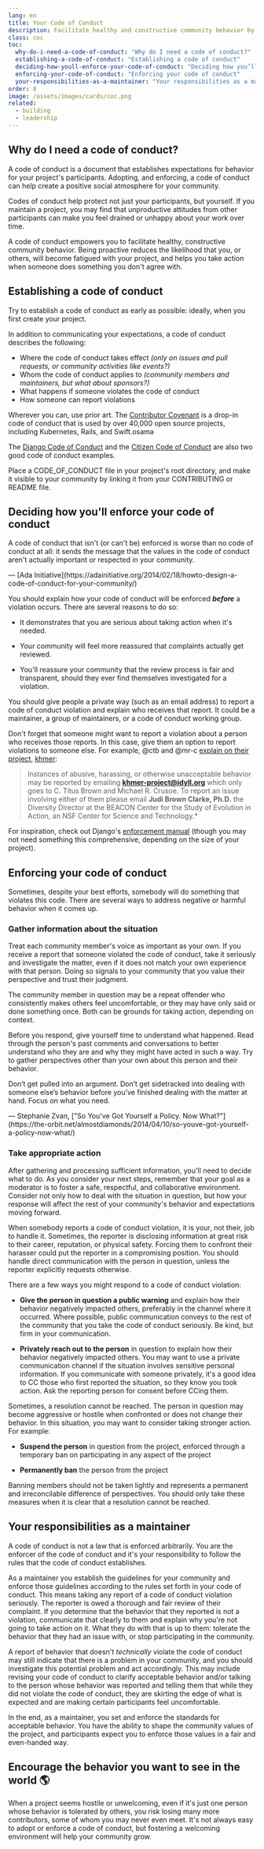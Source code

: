```yaml
---
lang: en
title: Your Code of Conduct
description: Facilitate healthy and constructive community behavior by adopting and enforcing a code of conduct.
class: coc
toc:
  why-do-i-need-a-code-of-conduct: "Why do I need a code of conduct?"
  establishing-a-code-of-conduct: "Establishing a code of conduct"
  deciding-how-youll-enforce-your-code-of-conduct: "Deciding how you’ll enforce your code of conduct"
  enforcing-your-code-of-conduct: "Enforcing your code of conduct"
  your-responsibilities-as-a-maintainer: "Your responsibilities as a maintainer"
order: 8
image: /assets/images/cards/coc.png
related:
  - building
  - leadership
---
```


## Why do I need a code of conduct?

A code of conduct is a document that establishes expectations for behavior for your project's participants. Adopting, and enforcing, a code of conduct can help create a positive social atmosphere for your community.

Codes of conduct help protect not just your participants, but yourself. If you maintain a project, you may find that unproductive attitudes from other participants can make you feel drained or unhappy about your work over time.

A code of conduct empowers you to facilitate healthy, constructive community behavior. Being proactive reduces the likelihood that you, or others, will become fatigued with your project, and helps you take action when someone does something you don't agree with.

## Establishing a code of conduct

Try to establish a code of conduct as early as possible: ideally, when you first create your project.

In addition to communicating your expectations, a code of conduct describes the following:

* Where the code of conduct takes effect _(only on issues and pull requests, or community activities like events?)_
* Whom the code of conduct applies to _(community members and maintainers, but what about sponsors?)_
* What happens if someone violates the code of conduct
* How someone can report violations

Wherever you can, use prior art. The [Contributor Covenant](https://contributor-covenant.org/) is a drop-in code of conduct that is used by over 40,000 open source projects, including Kubernetes, Rails, and Swift.osama

The [Django Code of Conduct](https://www.djangoproject.com/conduct/) and the [Citizen Code of Conduct](http://citizencodeofconduct.org/) are also two good code of conduct examples.

Place a CODE_OF_CONDUCT file in your project's root directory, and make it visible to your community by linking it from your CONTRIBUTING or README file.

## Deciding how you'll enforce your code of conduct

<aside markdown="1" class="pquote">
  A code of conduct that isn't (or can't be) enforced is worse than no code of conduct at all: it sends the message that the values in the code of conduct aren't actually important or respected in your community.
  <p markdown="1" class="pquote-credit">
— [Ada Initiative](https://adainitiative.org/2014/02/18/howto-design-a-code-of-conduct-for-your-community/)
  </p>
</aside>

You should explain how your code of conduct will be enforced **_before_** a violation occurs. There are several reasons to do so:

* It demonstrates that you are serious about taking action when it's needed.

* Your community will feel more reassured that complaints actually get reviewed.

* You'll reassure your community that the review process is fair and transparent, should they ever find themselves investigated for a violation.

You should give people a private way (such as an email address) to report a code of conduct violation and explain who receives that report. It could be a maintainer, a group of maintainers, or a code of conduct working group.

Don't forget that someone might want to report a violation about a person who receives those reports. In this case, give them an option to report violations to someone else. For example, @ctb and @mr-c [explain on their project](https://github.com/dib-lab/khmer/blob/master/CODE_OF_CONDUCT.rst), [khmer](https://github.com/dib-lab/khmer):

> Instances of abusive, harassing, or otherwise unacceptable behavior may be reported by emailing **khmer-project@idyll.org** which only goes to C. Titus Brown and Michael R. Crusoe. To report an issue involving either of them please email **Judi Brown Clarke, Ph.D.** the Diversity Director at the BEACON Center for the Study of Evolution in Action, an NSF Center for Science and Technology.*

For inspiration, check out Django's [enforcement manual](https://www.djangoproject.com/conduct/enforcement-manual/) (though you may not need something this comprehensive, depending on the size of your project).

## Enforcing your code of conduct

Sometimes, despite your best efforts, somebody will do something that violates this code. There are several ways to address negative or harmful behavior when it comes up.

### Gather information about the situation

Treat each community member's voice as important as your own. If you receive a report that someone violated the code of conduct, take it seriously and investigate the matter, even if it does not match your own experience with that person. Doing so signals to your community that you value their perspective and trust their judgment.

The community member in question may be a repeat offender who consistently makes others feel uncomfortable, or they may have only said or done something once. Both can be grounds for taking action, depending on context.

Before you respond, give yourself time to understand what happened. Read through the person's past comments and conversations to better understand who they are and why they might have acted in such a way. Try to gather perspectives other than your own about this person and their behavior.

<aside markdown="1" class="pquote">
  Don’t get pulled into an argument. Don’t get sidetracked into dealing with someone else’s behavior before you’ve finished dealing with the matter at hand. Focus on what you need.
  <p markdown="1" class="pquote-credit">
— Stephanie Zvan, ["So You've Got Yourself a Policy. Now What?"](https://the-orbit.net/almostdiamonds/2014/04/10/so-youve-got-yourself-a-policy-now-what/)
  </p>
</aside>

### Take appropriate action

After gathering and processing sufficient information, you'll need to decide what to do. As you consider your next steps, remember that your goal as a moderator is to foster a safe, respectful, and collaborative environment. Consider not only how to deal with the situation in question, but how your response will affect the rest of your community's behavior and expectations moving forward.

When somebody reports a code of conduct violation, it is your, not their, job to handle it. Sometimes, the reporter is disclosing information at great risk to their career, reputation, or physical safety. Forcing them to confront their harasser could put the reporter in a compromising position. You should handle direct communication with the person in question, unless the reporter explicitly requests otherwise.

There are a few ways you might respond to a code of conduct violation:

* **Give the person in question a public warning** and explain how their behavior negatively impacted others, preferably in the channel where it occurred. Where possible, public communication conveys to the rest of the community that you take the code of conduct seriously. Be kind, but firm in your communication.

* **Privately reach out to the person** in question to explain how their behavior negatively impacted others. You may want to use a private communication channel if the situation involves sensitive personal information. If you communicate with someone privately, it's a good idea to CC those who first reported the situation, so they know you took action. Ask the reporting person for consent before CCing them.

Sometimes, a resolution cannot be reached. The person in question may become aggressive or hostile when confronted or does not change their behavior. In this situation, you may want to consider taking stronger action. For example:

* **Suspend the person** in question from the project, enforced through a temporary ban on participating in any aspect of the project

* **Permanently ban** the person from the project

Banning members should not be taken lightly and represents a permanent and irreconcilable difference of perspectives. You should only take these measures when it is clear that a resolution cannot be reached.

## Your responsibilities as a maintainer

A code of conduct is not a law that is enforced arbitrarily. You are the enforcer of the code of conduct and it's your responsibility to follow the rules that the code of conduct establishes.

As a maintainer you establish the guidelines for your community and enforce those guidelines according to the rules set forth in your code of conduct. This means taking any report of a code of conduct violation seriously. The reporter is owed a thorough and fair review of their complaint. If you determine that the behavior that they reported is not a violation, communicate that clearly to them and explain why you're not going to take action on it. What they do with that is up to them: tolerate the behavior that they had an issue with, or stop participating in the community.

A report of behavior that doesn't _technically_ violate the code of conduct may still indicate that there is a problem in your community, and you should investigate this potential problem and act accordingly. This may include revising your code of conduct to clarify acceptable behavior and/or talking to the person whose behavior was reported and telling them that while they did not violate the code of conduct, they are skirting the edge of what is expected and are making certain participants feel uncomfortable.

In the end, as a maintainer, you set and enforce the standards for acceptable behavior. You have the ability to shape the community values of the project, and participants expect you to enforce those values in a fair and even-handed way.

## Encourage the behavior you want to see in the world 🌎

When a project seems hostile or unwelcoming, even if it's just one person whose behavior is tolerated by others, you risk losing many more contributors, some of whom you may never even meet. It's not always easy to adopt or enforce a code of conduct, but fostering a welcoming environment will help your community grow.
